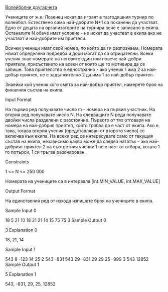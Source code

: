 [Волейболни другарчета](https://www.hackerrank.com/contests/sda-hw-8/challenges/volleyball-friends)

Учениците от ж.к. Лозенец искат да играят в тазгодишния турнир по волейбол. Естествено само най-добрите N+1 са поканени да участват. Едно от децата на организаторите на турнира вече е записано в екипа. Останалите N обаче имат условие - не искат да участват в екипа ако не участват и най-добрите им приятели.

Всички ученици имат свой номер, по който да ги разпознаем. Номерата нямат определена подредба и дори могат да са отрицателни. Всеки ученик знае номерата на неговите един или повече най-добри приятели, присъствието на всеки от които ще го мотивира да се запише. Това приятелство е едностранно - ако ученик 1 има 2 за най-добър приятел, не е задължително 2 да има 1 за най-добър приятел.

Знаейки кой ученик кого смята за най-добър приятел, намерете броя на финалния състав на екипа.

Input Format

На първия ред получавате число m - номера на първия участник. На втория ред получавате число N. На следващите N реда получавате двойки числа разделени с разстояние. Първото от тях отговаря на номера на най-добрия приятел, който трябва да е част от екипа. Ако е така, тогава втория ученик (представляван от второто число) се включва към екипа. На всеки ред се интересувате само от текущия състав на екипа, независимо какво може да следва нататък - ако най-добрият приятел 2 на съответния ученик 1 не е част от отбора, когато 1 го потърси, 1 си тръгва разочарован.

Constraints

1 <= N <= 250 000

Номерата на учениците са в интервала [int.MIN_VALUE, int.MAX_VALUE]

Output Format

На единствения ред от изхода изпишете броя на учениците в екипа.

Sample Input 0

18
5
21 10
18 21
21 14
15 75
75 3
Sample Output 0

3
Explanation 0

18, 21, 14

Sample Input 1

543
8
-123 14
25 2
543 -831
543 29
-831 29
29 25
-999 3
543 12852
Sample Output 1

5
Explanation 1

543, -831, 29, 25, 12852